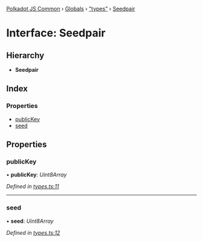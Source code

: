 [Polkadot JS Common](../README.md) › [Globals](../globals.md) › ["types"](../modules/_types_.md) › [Seedpair](_types_.seedpair.md)

# Interface: Seedpair

## Hierarchy

* **Seedpair**

## Index

### Properties

* [publicKey](_types_.seedpair.md#publickey)
* [seed](_types_.seedpair.md#seed)

## Properties

###  publicKey

• **publicKey**: *Uint8Array*

*Defined in [types.ts:11](https://github.com/polkadot-js/common/blob/2159270d/packages/util-crypto/src/types.ts#L11)*

___

###  seed

• **seed**: *Uint8Array*

*Defined in [types.ts:12](https://github.com/polkadot-js/common/blob/2159270d/packages/util-crypto/src/types.ts#L12)*
